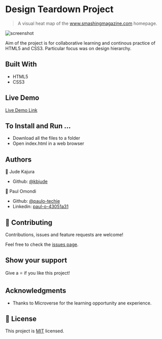 # Design Teardown Project

> A visual heat map of the www.smashingmagazine.com homepage.

![screenshot](./app_screenshot.png)

Aim of the project is for collaborative learning and continous practice of HTML5 and CSS3. Particular focus was on design hierarchy.

## Built With

- HTML5
- CSS3

## Live Demo

[Live Demo Link](https://kbjude.github.io/design-tear-down)


## To Install and Run ...

- Download all the files to a folder
- Open index.html in a web browser


## Authors


👤 Jude Kajura

- Github: [@kbjude](https://github.com/kbjude)


👤 Paul Omondi

- Github: [@paulo-techie](https://github.com/paulo-techie)
- Linkedin: [paul-o-43051a31](https://www.linkedin.com/in/paul-o-43051a31)


## 🤝 Contributing

Contributions, issues and feature requests are welcome!

Feel free to check the [issues page](issues/).

## Show your support

Give a ⭐️ if you like this project!

## Acknowledgments

- Thanks to Microverse for the learning opportunity ane experience. 


## 📝 License

This project is [MIT](lic.url) licensed.
